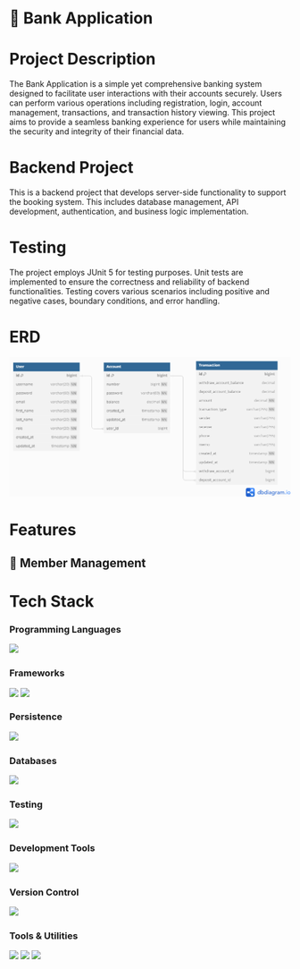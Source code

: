 # 🏦 Bank Application 

# Project Description
The Bank Application is a simple yet comprehensive banking system designed to facilitate user interactions with their accounts securely. Users can perform various operations including registration, login, account management, transactions, and transaction history viewing. This project aims to provide a seamless banking experience for users while maintaining the security and integrity of their financial data.

# Backend Project
This is a backend project that develops server-side functionality to support the booking system. This includes database management, API development, authentication, and business logic implementation.

# Testing
The project employs JUnit 5 for testing purposes. Unit tests are implemented to ensure the correctness and reliability of backend functionalities. Testing covers various scenarios including positive and negative cases, boundary conditions, and error handling.


# ERD
![ERD](./img/bank_erd.png)

# Features 
## 🦱 Member Management


# Tech Stack
### Programming Languages
<img src="https://img.shields.io/badge/java-007396?style=for-the-badge&logo=java&logoColor=white"> 

### Frameworks
<img src="https://img.shields.io/badge/springboot-6DB33F?style=for-the-badge&logo=springboot&logoColor=white"> <img src="https://img.shields.io/badge/Spring_Security-6DB33F?style=for-the-badge&logo=spring&logoColor=white">
  
### Persistence
<img src="https://img.shields.io/badge/JPA-6DB33F?style=for-the-badge">

### Databases
<img src="https://img.shields.io/badge/mysql-4479A1?style=for-the-badge&logo=mysql&logoColor=white"> 

### Testing
<img src="https://img.shields.io/badge/JUnit5-25A162?style=for-the-badge&logo=junit5&logoColor=white">

### Development Tools
<img src="https://img.shields.io/badge/H2-376E99?style=for-the-badge&logo=h2&logoColor=white"> 

### Version Control  
<img src="https://img.shields.io/badge/git-F05032?style=for-the-badge&logo=git&logoColor=white">

### Tools & Utilities
<img src="https://img.shields.io/badge/gradle-2D4999?style=for-the-badge&logo=gradle&logoColor=white"> <img src="https://img.shields.io/badge/json%20web%20tokens-323330?style=for-the-badge&logo=json-web-tokens&logoColor=pink"> <img src="https://img.shields.io/badge/IntelliJ_IDEA-000000.svg?style=for-the-badge&logo=intellij-idea&logoColor=white">


